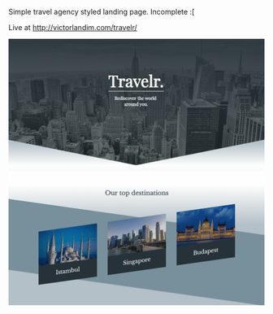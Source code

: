 
Simple travel agency styled landing page. Incomplete :[

Live at http://victorlandim.com/travelr/

![Travelr 1](travlr1.png)
![Travelr 2](travlr2.png)
